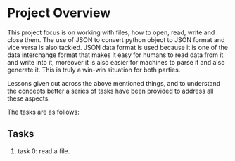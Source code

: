 
# Project Overview

This project focus is on working with files, how to open, read, write and close them.
The use of JSON to convert python object to JSON format and vice versa is also tackled.
JSON data format is used because it is one of the data interchange format that makes it
easy for humans to read data from it and write into it, moreover it is also easier for
machines to parse it and also generate it. This is truly a win-win situation for both
parties.

Lessons given cut across the above mentioned things, and to understand the concepts better
a series of tasks have been provided to address all these aspects.

The tasks are as follows:

## Tasks

  1. task 0: read a file. 